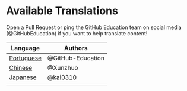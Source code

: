 # Available Translations
Open a Pull Request or ping the GitHub Education team on social media (@GitHubEducation) if you want to help translate content!

| Language                        | Authors                                 |
|---------------------------------|-----------------------------------------|
| [Portuguese](./README.pt-br.md) | @GitHub-Education                       |
| [Chinese](./README.zh.md)       | @Xunzhuo                                |
| [Japanese](./README.ja.md)      | [@kai0310](https://github.com/kai0310)  |
|                                 |                                         |
